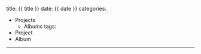 title: {{ title }}
date: {{ date }}
categories:
- Projects
    - Albums
tags:
- Project
- Album
---
